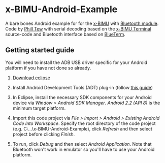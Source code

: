 x-BIMU-Android-Example
======================

A bare bones Android example for for the [x-BIMU](https://github.com/xioTechnologies/x-BIMU-Terminal) with [Bluetooth module](http://www.x-io.co.uk/products/x-bimu-accessories/x-bimu-bluetooth-module/).  Code by [Phill Tew](http://rugcode.com/) with serial decoding based on the [x-BIMU Terminal](https://github.com/xioTechnologies/x-BIMU-Terminal) source-code and Bluetooth interface based on [BlueTerm](http://pymasde.es/blueterm/).

Getting started guide
---------------------

You will need to install the ADB USB driver specific for your Android platform if you have not done so already.

1. [Download eclipse](https://www.eclipse.org/downloads/)

2. Install Android Development Tools (ADT) plug-in (follow [this guide](http://developer.android.com/sdk/installing/installing-adt.html))

3. In Eclipse, install the necessary SDK components for your Android device via *Window > Android SDK Manager*.  *Android 2.2 (API 8)* is the minimum target platform.

4. Import this code project via *File > Import > Android > Existing Android Code Into Workspace*.  Specify the root directory of the code project (e.g. C:\...\x-BIMU-Android-Example), click *Refresh* and then select project before clicking *Finish*.

5. To run, click *Debug* and then select *Android Application*.  Note that Bluetooth won't work in emulator so you'll have to use your Android platform.
